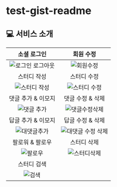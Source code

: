 # test-gist-readme

## 💻 서비스 소개
|소셜 로그인|회원 수정|
|:-:|:-:|
|![로그인 로그아웃](https://user-images.githubusercontent.com/58525009/197402080-761812a4-c887-4c16-bc5b-7430c6f6b069.gif)|![회원수정](https://user-images.githubusercontent.com/58525009/197403387-31ebd007-bdb4-453d-8635-fa65f75517be.gif)|
|스터디 작성|스터디 수정|
|![스터디 작성](https://user-images.githubusercontent.com/58525009/197402091-13c5d48c-41f8-43b4-9f71-3a90511f409e.gif)|![스터디 수정](https://user-images.githubusercontent.com/58525009/197401459-650b51a3-b9a0-4d18-99b4-0ffadfc44243.gif)|
|댓글 추가 & 이모지|댓글 수정 & 삭제|
|![댓글 추가](https://user-images.githubusercontent.com/58525009/197402435-dd68f674-10ad-451f-b114-1d39949408cf.gif)|![댓글수정삭제](https://user-images.githubusercontent.com/58525009/197402620-39b80f5d-9437-4708-9654-15aef4cd45a7.gif)|
|답글 추가 & 이모지|답글 수정 & 삭제|
|![대댓글추가](https://user-images.githubusercontent.com/58525009/197402835-d75bb41b-8b24-4bc3-a919-874fea4f20fa.gif)|![대댓글 수정 삭제](https://user-images.githubusercontent.com/58525009/197403213-c5721a86-5f92-4584-b79c-3ab3db47ccdc.gif)|
|팔로워 & 팔로우|스터디 삭제|
|![팔로우](https://user-images.githubusercontent.com/58525009/200167901-dd60c14d-f073-4184-809d-d0979e968113.gif)|![스터디삭제](https://user-images.githubusercontent.com/58525009/200167926-fb9360a1-94e3-4f86-89f3-b3ac6cd4e6ce.gif)|
|스터디 검색|
|![검색](https://user-images.githubusercontent.com/58525009/197401974-f1088038-2494-4839-8719-7bf71881487b.gif)|
